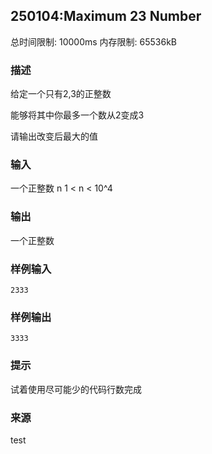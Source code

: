 ## 250104:Maximum 23 Number

总时间限制: 10000ms 内存限制: 65536kB

### 描述

给定一个只有2,3的正整数

能够将其中你最多一个数从2变成3

请输出改变后最大的值

### 输入

一个正整数 n
1 < n < 10^4

### 输出

一个正整数

### **样例输入**

```
2333
```

### **样例输出**

```
3333
```

### **提示**

试着使用尽可能少的代码行数完成

### **来源**

test